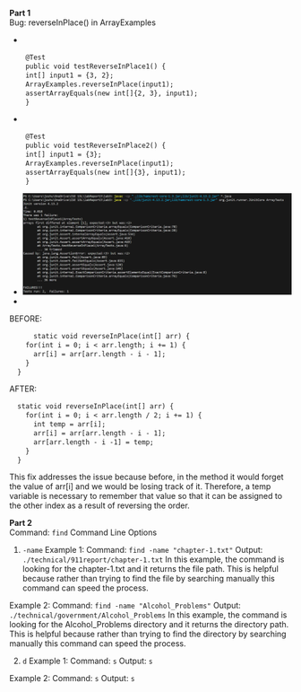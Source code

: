 **Part 1**<br>
Bug: reverseInPlace() in ArrayExamples

- 
```
	@Test 
	public void testReverseInPlace1() {
    int[] input1 = {3, 2};
    ArrayExamples.reverseInPlace(input1);
    assertArrayEquals(new int[]{2, 3}, input1);
	}
```
- 
```
	@Test 
	public void testReverseInPlace2() {
    int[] input1 = {3};
    ArrayExamples.reverseInPlace(input1);
    assertArrayEquals(new int[]{3}, input1);
	}
```
  - ![Image](Screenshot20231102172002.png)
  -
BEFORE:
```
      static void reverseInPlace(int[] arr) {
    for(int i = 0; i < arr.length; i += 1) {
      arr[i] = arr[arr.length - i - 1];
    }
  }
```
AFTER:
```
  static void reverseInPlace(int[] arr) {
    for(int i = 0; i < arr.length / 2; i += 1) {
      int temp = arr[i];
      arr[i] = arr[arr.length - i - 1];
      arr[arr.length - i -1] = temp;
    }
  }
```
This fix addresses the issue because before, in the method it would forget the value of arr[i] and we would be losing track of it. Therefore, a temp variable is necessary to remember that value so that it can be assigned to the other index as a result of reversing the order.


**Part 2**<br>
Command: ```find```
Command Line Options
1. ```-name```
Example 1:
Command: ```find -name "chapter-1.txt"```
Output: ```./technical/911report/chapter-1.txt```
In this example, the command is looking for the chapter-1.txt and it returns the file path. This is helpful because rather than trying to find the file by searching manually this command can speed the process.

Example 2:
Command: ```find -name "Alcohol_Problems"```
Output: ```./technical/government/Alcohol_Problems```
In this example, the command is looking for the Alcohol_Problems directory and it returns the directory path. This is helpful because rather than trying to find the directory by searching manually this command can speed the process.

2. ```d```
Example 1:
Command: ```s```
Output: ```s```

Example 2:
Command: ```s```
Output: ```s```

